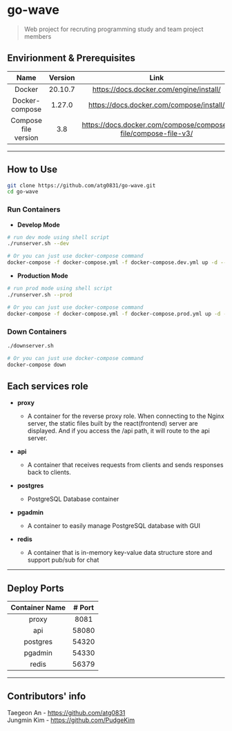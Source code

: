 # go-wave
> Web project for recruting programming study and team project members



## Envirionment & Prerequisites

| Name | Version | Link |
|:-:|:-:|:-:|
| Docker | 20.10.7 | <https://docs.docker.com/engine/install/> |
| Docker-compose | 1.27.0 | <https://docs.docker.com/compose/install/> |
| Compose file version | 3.8 | <https://docs.docker.com/compose/compose-file/compose-file-v3/> |

---

## How to Use

```bash
git clone https://github.com/atg0831/go-wave.git
cd go-wave
```
### Run Containers
- **Develop Mode**

```bash
# run dev mode using shell script
./runserver.sh --dev
```
```bash
# Or you can just use docker-compose command
docker-compose -f docker-compose.yml -f docker-compose.dev.yml up -d --build
```

- **Production Mode**
```bash
# run prod mode using shell script
./runserver.sh --prod 
```
```bash
# Or you can just use docker-compose command
docker-compose -f docker-compose.yml -f docker-compose.prod.yml up -d --build
```

### Down Containers
```bash
./downserver.sh 
```
```bash
# Or you can just use docker-compose command
docker-compose down
```

## Each services role
- **proxy** 
   - A container for the reverse proxy role. When connecting to the Nginx server, the static files built by the react(frontend) server are displayed. And if you access the /api path, it will route to the api server.
- **api**
   - A container that receives requests from clients and sends responses back to clients.
- **postgres**
   - PostgreSQL Database container
- **pgadmin**
   - A container to easily manage PostgreSQL database with GUI
- **redis**

   - A container that is in-memory key-value data structure store and support pub/sub for chat

---

## Deploy Ports
|Container Name |   # Port   |
|:-------------:|:----------:|
|   proxy       |    8081    |
|   api         |    58080   |
|   postgres    |    54320   |
|   pgadmin     |    54330   |
|   redis       |    56379   |


---

## Contributors' info
Taegeon An - <https://github.com/atg0831>  
Jungmin Kim - <https://github.com/PudgeKim>
